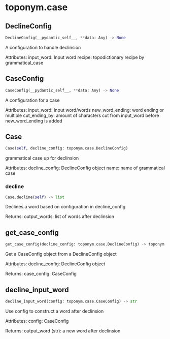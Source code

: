 # toponym.case

## DeclineConfig
```python
DeclineConfig(__pydantic_self__, **data: Any) -> None
```
A configuration to handle declinsion

Attributes:
    input_word: Input word
    recipe: topodictionary recipe by grammatical_case

## CaseConfig
```python
CaseConfig(__pydantic_self__, **data: Any) -> None
```
A configuration for a case

Attributes:
    input_word: Input word/words
    new_word_ending: word ending or multiple
    cut_ending_by: amount of characters cut from input_word before new_word_ending is added

## Case
```python
Case(self, decline_config: toponym.case.DeclineConfig)
```
grammatical case up for declinsion

Attributes:
    decline_config: DeclineConfig object
    name: name of grammatical case

### decline
```python
Case.decline(self) -> list
```
Declines a word based on configuration in decline_config

Returns:
    output_words: list of words after declinsion

## get_case_config
```python
get_case_config(decline_config: toponym.case.DeclineConfig) -> toponym.case.CaseConfig
```
Get a CaseConfig object from a DeclineConfig object

Attributes:
    decline_config: DeclineConfig object

Returns:
    case_config: CaseConfig

## decline_input_word
```python
decline_input_word(config: toponym.case.CaseConfig) -> str
```
Use config to construct a word after declinsion

Attributes:
    config: CaseConfig

Returns:
    output_word (str): a new word after declinsion
